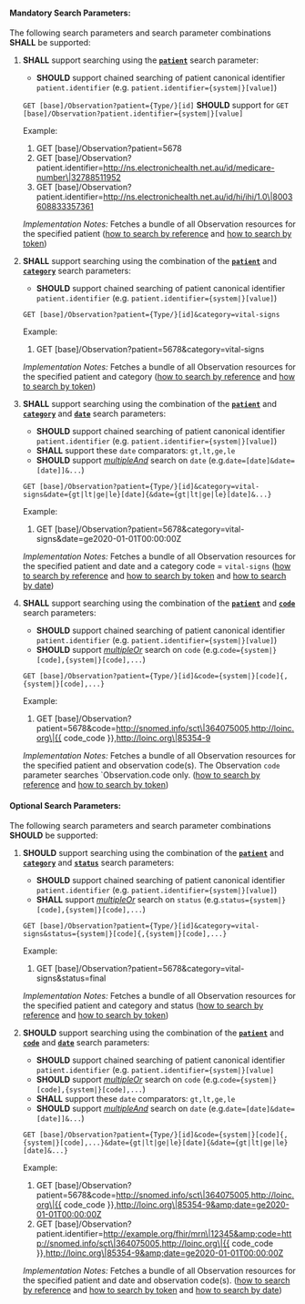 #### Mandatory Search Parameters:

The following search parameters and search parameter combinations **SHALL** be supported:

1. **SHALL** support searching using the **[`patient`](https://hl7.org/fhir/R4/observation.html#search)** search parameter:
    - **SHOULD** support chained searching of patient canonical identifier `patient.identifier` (e.g. `patient.identifier={system|}[value]`)

    `GET [base]/Observation?patient={Type/}[id]`
    **SHOULD** support for `GET [base]/Observation?patient.identifier={system|}[value]`

    Example:
    
      1. GET [base]/Observation?patient=5678
      1. GET [base]/Observation?patient.identifier=http://ns.electronichealth.net.au/id/medicare-number\|32788511952
      1. GET [base]/Observation?patient.identifier=http://ns.electronichealth.net.au/id/hi/ihi/1.0\|8003608833357361 

    *Implementation Notes:* Fetches a bundle of all Observation resources for the specified patient ([how to search by reference](http://hl7.org/fhir/R4/search.html#reference) and [how to search by token](http://hl7.org/fhir/R4/search.html#token))

1. **SHALL** support searching using the combination of the **[`patient`](https://hl7.org/fhir/R4/observation.html#search)** and **[`category`](https://hl7.org/fhir/R4/observation.html#search)** search parameters:
    - **SHOULD** support chained searching of patient canonical identifier `patient.identifier` (e.g. `patient.identifier={system|}[value]`)

    `GET [base]/Observation?patient={Type/}[id]&category=vital-signs`

    Example:
    
      1. GET [base]/Observation?patient=5678&amp;category=vital-signs

    *Implementation Notes:* Fetches a bundle of all Observation resources for the specified patient and category ([how to search by reference](http://hl7.org/fhir/R4/search.html#reference) and [how to search by token](http://hl7.org/fhir/R4/search.html#token))

1. **SHALL** support searching using the combination of the **[`patient`](https://hl7.org/fhir/R4/observation.html#search)** and **[`category`](https://hl7.org/fhir/R4/observation.html#search)** and **[`date`](https://hl7.org/fhir/R4/observation.html#search)** search parameters:
    - **SHOULD** support chained searching of patient canonical identifier `patient.identifier` (e.g. `patient.identifier={system|}[value]`)
    - **SHALL** support these `date` comparators: `gt,lt,ge,le`
    - **SHOULD** support *[multipleAnd](http://hl7.org/fhir/R4/searchparameter-definitions.html#SearchParameter.multipleAnd)* search on `date` (e.g.`date=[date]&date=[date]]&...`)

    `GET [base]/Observation?patient={Type/}[id]&category=vital-signs&date={gt|lt|ge|le}[date]{&date={gt|lt|ge|le}[date]&...}`

    Example:
    
      1. GET [base]/Observation?patient=5678&amp;category=vital-signs&amp;date=ge2020-01-01T00:00:00Z
      
    *Implementation Notes:* Fetches a bundle of all Observation resources for the specified patient and date and a category code = `vital-signs` ([how to search by reference](http://hl7.org/fhir/R4/search.html#reference) and [how to search by token](http://hl7.org/fhir/R4/search.html#token) and [how to search by date](http://hl7.org/fhir/R4/search.html#date))

1. **SHALL** support searching using the combination of the **[`patient`](https://hl7.org/fhir/R4/observation.html#search)** and **[`code`](https://hl7.org/fhir/R4/observation.html#search)** search parameters:
    - **SHOULD** support chained searching of patient canonical identifier `patient.identifier` (e.g. `patient.identifier={system|}[value]`)
    - **SHOULD** support *[multipleOr](http://hl7.org/fhir/R4/searchparameter-definitions.html#SearchParameter.multipleOr)* search on `code` (e.g.`code={system|}[code],{system|}[code],...`)

    `GET [base]/Observation?patient={Type/}[id]&code={system|}[code]{,{system|}[code],...}`

    Example:
    
      1. GET [base]/Observation?patient=5678&amp;code=http://snomed.info/sct\|364075005,http://loinc.org\|{{ code_code }},http://loinc.org\|85354-9

    *Implementation Notes:* Fetches a bundle of all Observation resources for the specified patient and observation code(s). The Observation `code` parameter searches `Observation.code only. ([how to search by reference](http://hl7.org/fhir/R4/search.html#reference) and [how to search by token](http://hl7.org/fhir/R4/search.html#token))


#### Optional Search Parameters:

The following search parameters and search parameter combinations **SHOULD** be supported:

1. **SHOULD** support searching using the combination of the **[`patient`](https://hl7.org/fhir/R4/observation.html#search)** and **[`category`](https://hl7.org/fhir/R4/observation.html#search)** and **[`status`](https://hl7.org/fhir/R4/observation.html#search)** search parameters:
    - **SHOULD** support chained searching of patient canonical identifier `patient.identifier` (e.g. `patient.identifier={system|}[value]`)
    - **SHALL** support *[multipleOr](http://hl7.org/fhir/R4/searchparameter-definitions.html#SearchParameter.multipleOr)* search on `status` (e.g.`status={system|}[code],{system|}[code],...`)

    `GET [base]/Observation?patient={Type/}[id]&category=vital-signs&status={system|}[code]{,{system|}[code],...}`

    Example:
    
      1. GET [base]/Observation?patient=5678&amp;category=vital-signs&amp;status=final

    *Implementation Notes:* Fetches a bundle of all Observation resources for the specified patient and category and status ([how to search by reference](http://hl7.org/fhir/R4/search.html#reference) and [how to search by token](http://hl7.org/fhir/R4/search.html#token))

1. **SHOULD** support searching using the combination of the **[`patient`](https://hl7.org/fhir/R4/observation.html#search)** and **[`code`](https://hl7.org/fhir/R4/observation.html#search)** and **[`date`](https://hl7.org/fhir/R4/observation.html#search)** search parameters:
    - **SHOULD** support chained searching of patient canonical identifier `patient.identifier` (e.g. `patient.identifier={system|}[value]`
    - **SHOULD** support *[multipleOr](http://hl7.org/fhir/R4/searchparameter-definitions.html#SearchParameter.multipleOr)* search on `code` (e.g.`code={system|}[code],{system|}[code],...`)
    - **SHALL** support these `date` comparators: `gt,lt,ge,le`
    - **SHOULD** support *[multipleAnd](http://hl7.org/fhir/R4/searchparameter-definitions.html#SearchParameter.multipleAnd)* search on `date` (e.g.`date=[date]&date=[date]]&...`)

    `GET [base]/Observation?patient={Type/}[id]&code={system|}[code]{,{system|}[code],...}&date={gt|lt|ge|le}[date]{&date={gt|lt|ge|le}[date]&...}`

    Example:
    
      1. GET [base]/Observation?patient=5678&amp;code=http://snomed.info/sct\|364075005,http://loinc.org\|{{ code_code }},http://loinc.org\|85354-9&amp;date=ge2020-01-01T00:00:00Z
      1. GET [base]/Observation?patient.identifier=http://example.org/fhir/mrn\|12345&amp;code=http://snomed.info/sct\|364075005,http://loinc.org\|{{ code_code }},http://loinc.org\|85354-9&amp;date=ge2020-01-01T00:00:00Z

    *Implementation Notes:* Fetches a bundle of all Observation resources for the specified patient and date and observation code(s). ([how to search by reference](http://hl7.org/fhir/R4/search.html#reference) and [how to search by token](http://hl7.org/fhir/R4/search.html#token) and [how to search by date](http://hl7.org/fhir/R4/search.html#date))